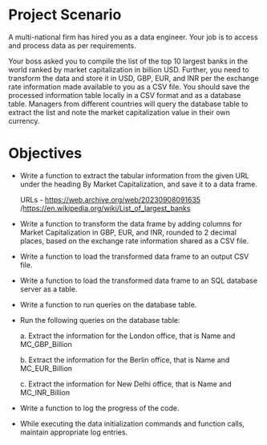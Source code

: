 # Project Scenario
A multi-national firm has hired you as a data engineer. Your job is to access and process data as per requirements.

Your boss asked you to compile the list of the top 10 largest banks in the world ranked by market capitalization in billion USD. Further, you need to transform the data and store it in USD, GBP, EUR, and INR per the exchange rate information made available to you as a CSV file. You should save the processed information table locally in a CSV format and as a database table. Managers from different countries will query the database table to extract the list and note the market capitalization value in their own currency.

# Objectives
- Write a function to extract the tabular information from the given URL under the heading By Market Capitalization, and save it to a data frame.

   URLs - https://web.archive.org/web/20230908091635 /https://en.wikipedia.org/wiki/List_of_largest_banks
  
- Write a function to transform the data frame by adding columns for Market Capitalization in GBP, EUR, and INR, rounded to 2 decimal places, based on the exchange rate information shared as a CSV file.
- Write a function to load the transformed data frame to an output CSV file.
- Write a function to load the transformed data frame to an SQL database server as a table.
- Write a function to run queries on the database table.
- Run the following queries on the database table:
  
  a. Extract the information for the London office, that is Name and MC_GBP_Billion

  b. Extract the information for the Berlin office, that is Name and MC_EUR_Billion

  c. Extract the information for New Delhi office, that is Name and MC_INR_Billion
  
- Write a function to log the progress of the code.
- While executing the data initialization commands and function calls, maintain appropriate log entries.

